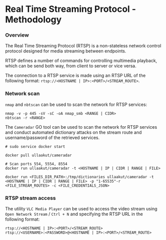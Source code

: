 # Real Time Streaming Protocol - Methodology

### Overview

The Real Time Streaming Protocol (RTSP) is a non-stateless network control
protocol designed for media streaming between endpoints.

RTSP defines a number of commands for controlling multimedia playback, which can
be send both way, from client to server or vice versa.

The connection to a RTSP service is made using an RTSP URL of the following
format: `rtsp://<HOSTNAME | IP>:<PORT>/<STREAM_ROUTE>`.

### Network scan

`nmap` and `nbtscan` can be used to scan the network for RTSP services:

```
nmap -v -p 445 -sV -sC -oA nmap_smb <RANGE | CIDR>
nbtscan -r <RANGE>
```

The `Cameradar` GO tool can be used to scan the network for RTSP services and
conduct automated dictionary attacks on the stream route and username/password
of the retrieved services.  

```
# sudo service docker start

docker pull ullaakut/cameradar

# Scan ports 554, 5554, 8554
docker run ullaakut/cameradar -t <HOSTNAME | IP | CIDR | RANGE | FILE>

docker run <FILES_DIR_PATH>:/tmp/dictionaries ullaakut/cameradar -t <HOSTNAME | IP | CIDR | RANGE | FILE> -p "1-65535"-r <FILE_STREAM_ROUTES> -c <FILE_CREDENTIALS_JSON>
```

### RTSP stream access

The utility `VLC Media Player` can be used to access the video stream using
`Open Network Stream` / `Ctrl + N` and specifying the RTSP URL in the following
format:

```
rtsp://<HOSTNAME | IP>:<PORT>/<STREAM_ROUTE>
rtsp://<USERNAME>:<PASSWORD>@<HOSTNAME | IP>:<PORT>/<STREAM_ROUTE>
```
